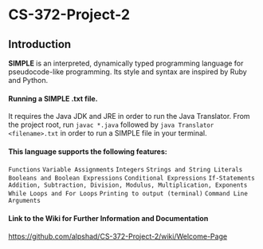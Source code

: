 # CS-372-Project-2
## Introduction

**SIMPLE** is an interpreted, dynamically typed programming language for pseudocode-like programming. Its style and syntax are inspired by Ruby and Python. 

#### Running a SIMPLE .txt file.
It requires the Java JDK and JRE in order to run the Java Translator.
From the project root, run `javac *.java` followed by `java Translator <filename>.txt` in order to run a SIMPLE file in your terminal.

#### This language supports the following features:
`Functions`
`Variable Assignments`
`Integers`
`Strings and String Literals`
`Booleans and Boolean Expressions`
`Conditional Expressions`
`If-Statements`
`Addition, Subtraction, Division, Modulus, Multiplication, Exponents`
`While Loops and For Loops`
`Printing to output (terminal)`
`Command Line Arguments`

#### Link to the Wiki for Further Information and Documentation
https://github.com/alpshad/CS-372-Project-2/wiki/Welcome-Page
